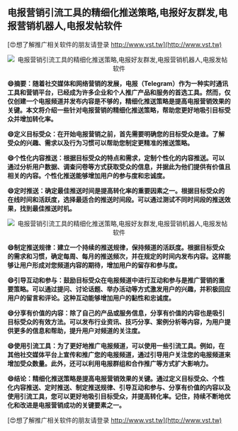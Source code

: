 ## **电报营销引流工具的精细化推送策略,电报好友群发,电报营销机器人,电报发帖软件**

[😍想了解推广相关软件的朋友请登录 http://www.vst.tw](http://www.vst.tw)

 <center><img src="https://vst.tw/MP4/tuiguang/png/8.png" alt="电报营销引流工具的精细化推送策略,电报好友群发,电报营销机器人,电报发帖软件"></center>

**😄摘要：随着社交媒体和网络营销的发展，电报（Telegram）作为一种实时通讯工具和营销平台，已经成为许多企业和个人推广产品和服务的首选工具。然而，仅仅创建一个电报频道并发布内容是不够的，精细化推送策略是提高电报营销效果的关键。本文将介绍一些针对电报营销的精细化推送策略，帮助您更好地吸引目标受众并增加转化率。**

**😄定义目标受众：在开始电报营销之前，首先需要明确您的目标受众是谁。了解受众的兴趣、需求以及行为习惯可以帮助您制定更精准的推送策略。**

**😄个性化内容推送：根据目标受众的特点和需求，定制个性化的内容推送。可以通过分析用户数据、调查问卷等方式获取受众的信息，并据此为他们提供有价值且相关的内容。个性化推送能够增加用户的参与度和忠诚度。**

**😄定时推送：确定最佳推送时间是提高转化率的重要因素之一。根据目标受众的在线时间和活跃度，选择最适合的推送时间段。可以通过测试不同时间段的推送效果，找到最佳推送时机。**

 <center><img src="https://vst.tw/MP4/tuiguang/png/5.png" alt="电报营销引流工具的精细化推送策略,电报好友群发,电报营销机器人,电报发帖软件"></center>

**😄制定推送规律：建立一个持续的推送规律，保持频道的活跃度。根据目标受众的需求和习惯，确定每周、每月的推送频次，并在规定的时间内发布内容。这样能够让用户形成对您频道内容的期待，增加用户的留存和参与度。**

**😄引导互动和参与：鼓励目标受众在电报频道中进行互动和参与是推广营销的重要策略。可以通过提问、讨论话题、举办活动等方式激发用户的兴趣，并积极回应用户的留言和评论。这种互动能够增加用户的黏性和忠诚度。**

**😄分享有价值的内容：除了自己的产品或服务信息，分享有价值的内容也是吸引目标受众的有效方法。可以发布行业资讯、技巧分享、案例分析等内容，为用户提供更多的信息和帮助，提升用户对频道的关注度。**

**😄使用引流工具：为了更好地推广电报频道，可以使用一些引流工具。例如，在其他社交媒体平台上宣传和推广您的电报频道，通过引导用户关注您的电报频道来增加受众数量。此外，还可以利用电报群组和合作推广等方式扩大影响力。**

**😄结论：精细化推送策略是提高电报营销效果的关键。通过定义目标受众、个性化内容推送、定时推送、制定推送规律、引导互动和参与、分享有价值的内容以及使用引流工具，您可以更好地吸引目标受众，并提高转化率。记住，持续不断地优化和改进是电报营销成功的关键要素之一。**

[😍想了解推广相关软件的朋友请登录 http://www.vst.tw](http://www.vst.tw)



